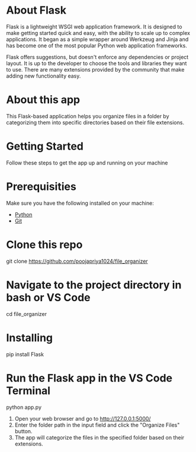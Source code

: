 # About Flask
Flask is a lightweight WSGI web application framework. It is designed to make getting started quick and easy, with the ability to scale up to complex applications. It began as a simple wrapper around Werkzeug and Jinja and has become one of the most popular Python web application frameworks.

Flask offers suggestions, but doesn't enforce any dependencies or project layout. It is up to the developer to choose the tools and libraries they want to use. There are many extensions provided by the community that make adding new functionality easy.

# About this app
This Flask-based application helps you organize files in a folder by categorizing them into specific directories based on their file extensions.

# Getting Started
Follow these steps to get the app up and running on your machine
# Prerequisities
Make sure you have the following installed on your machine:

- [Python](https://www.python.org/downloads/)
- [Git](https://git-scm.com/)

# Clone this repo
git clone https://github.com/poojapriya1024/file_organizer

# Navigate to the project directory in bash or VS Code
cd file_organizer 

# Installing
pip install Flask

# Run the Flask app in the VS Code Terminal
python app.py

1. Open your web browser and go to http://127.0.0.1:5000/
2. Enter the folder path in the input field and click the "Organize Files" button.
3. The app will categorize the files in the specified folder based on their extensions.







